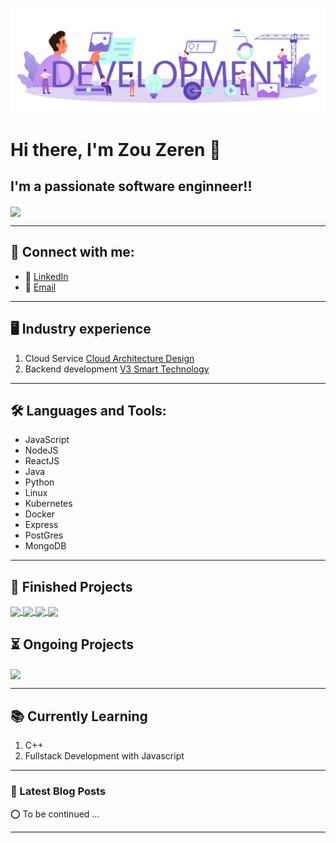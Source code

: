 ![](https://github.com/Anthony-Zou/Anthony-Zou/blob/main/developmentBanner.jpg)

# Hi there, I'm Zou Zeren 👋 



## I'm a passionate software enginneer!!

<a href="https://github.com//Anthony-Zou/Anthony-Zou">
    <img align="center" src="https://github-readme-stats.vercel.app/api?username=Anthony-Zou&show_icons=true&hide_border=true&count_private=true&theme=tokyonight">
</a>

---

## 👋 Connect with me:
- 🤝 [LinkedIn](https://www.linkedin.com/in/ze-ren-zou-11a431121/)
- 📧 [Email](zouzeren@gmail.com)

---
## 🖥️ Industry experience
1. Cloud Service  [Cloud Architecture Design](https://www.huaweicloud.com/intl/en-us/)
2. Backend development [V3 Smart Technology](https://v3smarttech.com/)
---

## 🛠️ Languages and Tools:
- JavaScript
- NodeJS
- ReactJS
- Java
- Python
- Linux
- Kubernetes
- Docker
- Express
- PostGres
- MongoDB


---

## 👏 Finished Projects
<a href="https://github.com/Anthony-Zou/CZ3002-Project">
    <img align="center" src="https://github-readme-stats.vercel.app/api/pin/?username=Anthony-Zou&repo=CZ3002-Project&theme=tokyonight">
</a>
<a href="https://github.com/Anthony-Zou/CZ2007-INTRO-TO-DATABASE">
    <img align="center" src="https://github-readme-stats.vercel.app/api/pin/?username=Anthony-Zou&repo=CZ2007-INTRO-TO-DATABASE&theme=tokyonight">
</a>
<a href="https://github.com/Anthony-Zou/mdp4">
    <img align="center" src="https://github-readme-stats.vercel.app/api/pin/?username=Anthony-Zou&repo=mdp40&theme=tokyonight">
</a>
<a href="https://github.com/Anthony-Zou/21S2_CZ3005_Assignment_1">
    <img align="center" src="https://github-readme-stats.vercel.app/api/pin/?username=Anthony-Zou&repo=21S2_CZ3005_Assignment_1&theme=tokyonight">
</a>

## ⏳ Ongoing Projects
<a href="https://github.com/Anthony-Zou/LeetCodeAlgo">
    <img align="center" src="https://github-readme-stats.vercel.app/api/pin/?username=Anthony-Zou&repo=LeetCodeAlgo&theme=tokyonight">
</a>


---
## 📚 Currently Learning
1. C++
2. Fullstack Development with Javascript
---

### 📕 Latest Blog Posts
⭕ To be continued ...
<!-- BLOG-POST-LIST:START -->
<!-- BLOG-POST-LIST:END -->


---
